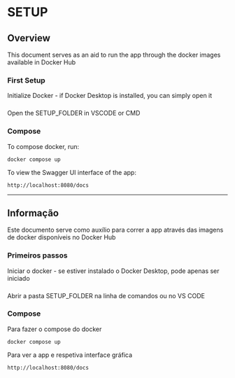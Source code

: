 # SETUP

## Overview
This document serves as an aid to run the app through the docker images available in Docker Hub

### First Setup
Initialize Docker - if Docker Desktop is installed, you can simply open it

###
Open the SETUP_FOLDER in VSCODE or CMD

### Compose 
To compose docker, run:

```
docker compose up
```

To view the Swagger UI interface of the app:

```
http://localhost:8080/docs
```
--------------------------------------------------------------------------------------------------------

###
###
## Informação
Este documento serve como auxílio para correr a app através das imagens de docker disponíveis no Docker Hub

### Primeiros passos
Iniciar o docker - se estiver instalado o Docker Desktop, pode apenas ser iniciado

###
Abrir a pasta SETUP_FOLDER na linha de comandos ou no VS CODE

### Compose 
Para fazer o compose do docker

```
docker compose up
```

Para ver a app e respetiva interface gráfica

```
http://localhost:8080/docs
```
